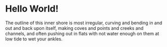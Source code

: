 # Hello World!

The outline of this inner shore is most irregular, curving and bending in and out and back upon itself, making coves and points and creeks and channels, and often pushing out in flats with not water enough on them at low tide to wet your ankles.
